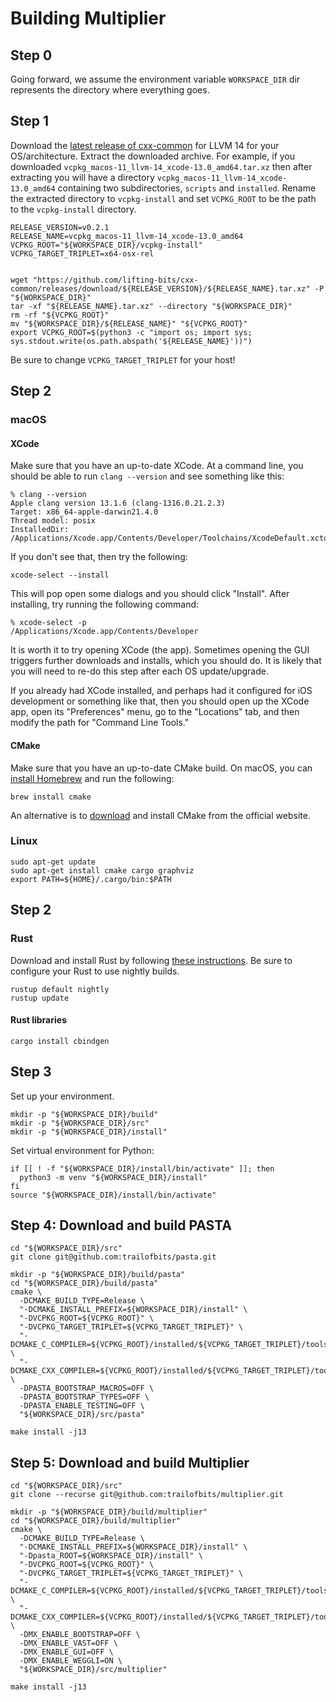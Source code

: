 # Building Multiplier

## Step 0

Going forward, we assume the environment variable `WORKSPACE_DIR` dir represents
the directory where everything goes.

## Step 1

Download the [latest release of cxx-common](https://github.com/lifting-bits/cxx-common/releases)
for LLVM 14 for your OS/architecture. Extract the downloaded archive. For example,
if you downloaded `vcpkg_macos-11_llvm-14_xcode-13.0_amd64.tar.xz` then after extracting
you will have a directory `vcpkg_macos-11_llvm-14_xcode-13.0_amd64` containing two
subdirectories, `scripts` and `installed`. Rename the extracted directory to
`vcpkg-install` and set `VCPKG_ROOT` to be the path to the `vcpkg-install` directory.

```shell
RELEASE_VERSION=v0.2.1
RELEASE_NAME=vcpkg_macos-11_llvm-14_xcode-13.0_amd64
VCPKG_ROOT="${WORKSPACE_DIR}/vcpkg-install"
VCPKG_TARGET_TRIPLET=x64-osx-rel


wget "https://github.com/lifting-bits/cxx-common/releases/download/${RELEASE_VERSION}/${RELEASE_NAME}.tar.xz" -P "${WORKSPACE_DIR}"
tar -xf "${RELEASE_NAME}.tar.xz" --directory "${WORKSPACE_DIR}"
rm -rf "${VCPKG_ROOT}"
mv "${WORKSPACE_DIR}/${RELEASE_NAME}" "${VCPKG_ROOT}"
export VCPKG_ROOT=$(python3 -c "import os; import sys; sys.stdout.write(os.path.abspath('${RELEASE_NAME}'))")
```

Be sure to change `VCPKG_TARGET_TRIPLET` for your host!

## Step 2

### macOS

#### XCode

Make sure that you have an up-to-date XCode. At a command line, you should be able
to run `clang --version` and see something like this:

```shell
% clang --version
Apple clang version 13.1.6 (clang-1316.0.21.2.3)
Target: x86_64-apple-darwin21.4.0
Thread model: posix
InstalledDir: /Applications/Xcode.app/Contents/Developer/Toolchains/XcodeDefault.xctoolchain/usr/bin
```

If you don't see that, then try the following:

```shell
xcode-select --install
```

This will pop open some dialogs and you should click "Install". After installing,
try running the following command:

```shell
% xcode-select -p
/Applications/Xcode.app/Contents/Developer
```

It is worth it to try opening XCode (the app). Sometimes opening the GUI triggers
further downloads and installs, which you should do. It is likely that you will
need to re-do this step after each OS update/upgrade.

If you already had XCode installed, and perhaps had it configured for iOS development
or something like that, then you should open up the XCode app, open its "Preferences"
menu, go to the "Locations" tab, and then modify the path for "Command Line Tools."

#### CMake

Make sure that you have an up-to-date CMake build. On macOS, you can [install Homebrew](https://brew.sh/)
and run the following:

```shell
brew install cmake
```

An alternative is to [download](https://cmake.org/download/) and install CMake from
the official website.

### Linux

```shell
sudo apt-get update
sudo apt-get install cmake cargo graphviz
export PATH=${HOME}/.cargo/bin:$PATH
```

## Step 2

### Rust

Download and install Rust by following [these instructions](https://www.rust-lang.org/tools/install).
Be sure to configure your Rust to use nightly builds. 

```shell
rustup default nightly
rustup update
```

#### Rust libraries

```shell
cargo install cbindgen
```

## Step 3

Set up your environment.

```shell
mkdir -p "${WORKSPACE_DIR}/build"
mkdir -p "${WORKSPACE_DIR}/src"
mkdir -p "${WORKSPACE_DIR}/install"
```

Set virtual environment for Python:

```shell
if [[ ! -f "${WORKSPACE_DIR}/install/bin/activate" ]]; then
  python3 -m venv "${WORKSPACE_DIR}/install"
fi
source "${WORKSPACE_DIR}/install/bin/activate"
```

## Step 4: Download and build PASTA

```shell
cd "${WORKSPACE_DIR}/src"
git clone git@github.com:trailofbits/pasta.git
```

```shell
mkdir -p "${WORKSPACE_DIR}/build/pasta"
cd "${WORKSPACE_DIR}/build/pasta"
cmake \
  -DCMAKE_BUILD_TYPE=Release \
  "-DCMAKE_INSTALL_PREFIX=${WORKSPACE_DIR}/install" \
  "-DVCPKG_ROOT=${VCPKG_ROOT}" \
  "-DVCPKG_TARGET_TRIPLET=${VCPKG_TARGET_TRIPLET}" \
  "-DCMAKE_C_COMPILER=${VCPKG_ROOT}/installed/${VCPKG_TARGET_TRIPLET}/tools/llvm/clang" \
  "-DCMAKE_CXX_COMPILER=${VCPKG_ROOT}/installed/${VCPKG_TARGET_TRIPLET}/tools/llvm/clang++" \
  -DPASTA_BOOTSTRAP_MACROS=OFF \
  -DPASTA_BOOTSTRAP_TYPES=OFF \
  -DPASTA_ENABLE_TESTING=OFF \
  "${WORKSPACE_DIR}/src/pasta"

make install -j13
```

## Step 5: Download and build Multiplier


```shell
cd "${WORKSPACE_DIR}/src"
git clone --recurse git@github.com:trailofbits/multiplier.git
```

```shell
mkdir -p "${WORKSPACE_DIR}/build/multiplier"
cd "${WORKSPACE_DIR}/build/multiplier"
cmake \
  -DCMAKE_BUILD_TYPE=Release \
  "-DCMAKE_INSTALL_PREFIX=${WORKSPACE_DIR}/install" \
  "-Dpasta_ROOT=${WORKSPACE_DIR}/install" \
  "-DVCPKG_ROOT=${VCPKG_ROOT}" \
  "-DVCPKG_TARGET_TRIPLET=${VCPKG_TARGET_TRIPLET}" \
  "-DCMAKE_C_COMPILER=${VCPKG_ROOT}/installed/${VCPKG_TARGET_TRIPLET}/tools/llvm/clang" \
  "-DCMAKE_CXX_COMPILER=${VCPKG_ROOT}/installed/${VCPKG_TARGET_TRIPLET}/tools/llvm/clang++" \
  -DMX_ENABLE_BOOTSTRAP=OFF \
  -DMX_ENABLE_VAST=OFF \
  -DMX_ENABLE_GUI=OFF \
  -DMX_ENABLE_WEGGLI=ON \
  "${WORKSPACE_DIR}/src/multiplier"

make install -j13
```
